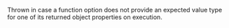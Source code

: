 
Thrown in case a function option does not provide an expected value
type for one of its returned object properties on execution.

<a id="ERR_INVALID_RETURN_VALUE"></a>
